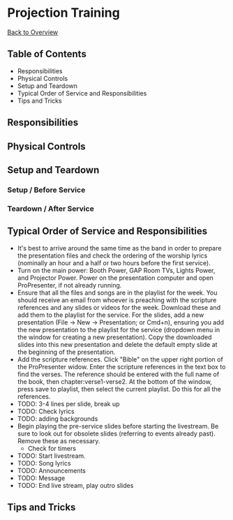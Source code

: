 # Projection Training
[Back to Overview](README.md)
## Table of Contents
- Responsibilities
- Physical Controls
- Setup and Teardown
- Typical Order of Service and Responsibilities
- Tips and Tricks

## Responsibilities

## Physical Controls

## Setup and Teardown
### Setup / Before Service
### Teardown / After Service

## Typical Order of Service and Responsibilities

- It's best to arrive around the same time as the band in order to prepare the presentation files and check the ordering of the worship lyrics (nominally an hour and a half or two hours before the first service).
- Turn on the main power: Booth Power, GAP Room TVs, Lights Power, and Projector Power. Power on the presentation computer and open ProPresenter, if not already running.
- Ensure that all the files and songs are in the playlist for the week. You should receive an email from whoever is preaching with the scripture references and any slides or videos for the week. Download these and add them to the playlist for the service. For the slides, add a new presentation (File -> New -> Presentation; or Cmd+n), ensuring you add the new presentation to the playlist for the service (dropdown menu in the window for creating a new presentation). Copy the downloaded slides into this new presentation and delete the default empty slide at the beginning of the presentation. 
- Add the scripture references. Click "Bible" on the upper right portion of the ProPresenter widow. Enter the scripture references in the text box to find the verses. The reference should be entered with the full name of the book, then chapter:verse1-verse2. At the bottom of the window, press save to playlist, then select the current playlist. Do this for all the references. 
- TODO: 3-4 lines per slide, break up
- TODO: Check lyrics
- TODO: adding backgrounds
- Begin playing the pre-service slides before starting the livestream. Be sure to look out for obsolete slides (referring to events already past). Remove these as necessary.
  - Check for timers
- TODO: Start livestream.
- TODO: Song lyrics
- TODO: Announcements
- TODO: Message
- TODO: End live stream, play outro slides

## Tips and Tricks